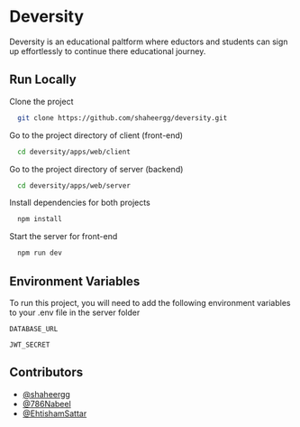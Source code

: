 
# Deversity

Deversity is an educational paltform where eductors and students can sign up effortlessly to continue there educational journey.


## Run Locally

Clone the project

```bash
  git clone https://github.com/shaheergg/deversity.git
```

Go to the project directory of client (front-end)

```bash
  cd deversity/apps/web/client
```
Go to the project directory of server (backend)

```bash
  cd deversity/apps/web/server
```

Install dependencies for both projects

```bash
  npm install
```
Start the server for front-end

```bash
  npm run dev
```


## Environment Variables

To run this project, you will need to add the following environment variables to your .env file in the server folder


`DATABASE_URL`

`JWT_SECRET`
## Contributors

- [@shaheergg](https://github.com/shaheergg)
- [@786Nabeel](https://github.com/786Nabeel)
- [@EhtishamSattar](https://github.com/EhtishamSattar)

